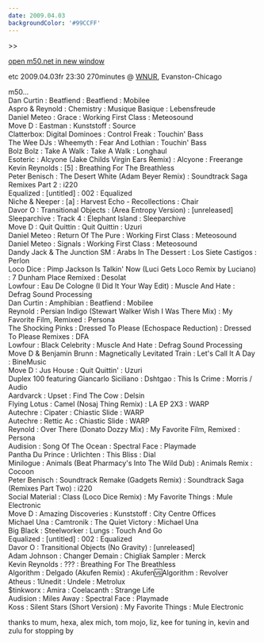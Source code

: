 ```yaml
---
date: 2009.04.03
backgroundColor: '#99CCFF'
---
```


\>>

[open m50.net in new window  
](http://m50.net/)


etc 2009.04.03fr 23:30 270minutes @ [WNUR](http://www.wnur.org/), Evanston-Chicago  

m50...  
Dan Curtin : Beatfiend : Beatfiend : Mobilee  
Aspro & Reynold : Chemistry : Musique Basique : Lebensfreude  
Daniel Meteo : Grace : Working First Class : Meteosound  
Move D : Eastman : Kunststoff : Source  
Clatterbox: Digital Dominoes : Control Freak : Touchin' Bass  
The Wee DJs : Wheemyth : Fear And Lothian : Touchin' Bass  
Bolz Bolz : Take A Walk : Take A Walk : Longhaul  
Esoteric : Alcyone (Jake Childs Virgin Ears Remix) : Alcyone : Freerange  
Kevin Reynolds : \[5\] : Breathing For The Breathless  
Peter Benisch : The Desert White (Adam Beyer Remix) : Soundtrack Saga Remixes Part 2 : i220  
Equalized : \[untitled\] : 002 : Equalized  
Niche & Neeper : \[a\] : Harvest Echo - Recollections : Chair  
Davor O : Transitional Objects : (Area Entropy Version) : \[unreleased\]  
Sleeparchive : Track 4 : Elephant Island : Sleeparchive  
Move D : Quit Quittin : Quit Quittin : Uzuri  
Daniel Meteo : Return Of The Pure : Working First Class : Meteosound  
Daniel Meteo : Signals : Working First Class : Meteosound  
Dandy Jack & The Junction SM : Arabs In The Dessert : Los Siete Castigos : Perlon  
Loco Dice : Pimp Jackson Is Talkin' Now (Luci Gets Loco Remix by Luciano) : 7 Dunham Place Remixed : Desolat  
Lowfour : Eau De Cologne (I Did It Your Way Edit) : Muscle And Hate : Defrag Sound Processing  
Dan Curtin : Amphibian : Beatfiend : Mobilee  
Reynold : Persian Indigo (Stewart Walker Wish I Was There Mix) : My Favorite Film, Remixed : Persona  
The Shocking Pinks : Dressed To Please (Echospace Reduction) : Dressed To Please Remixes : DFA  
Lowfour : Black Celebrity : Muscle And Hate : Defrag Sound Processing  
Move D & Benjamin Brunn : Magnetically Levitated Train : Let's Call It A Day : BineMusic  
Move D : Jus House : Quit Quittin' : Uzuri  
Duplex 100 featuring Giancarlo Siciliano : Dshtgao : This Is Crime : Morris / Audio  
Aardvarck : Upset : Find The Cow : Delsin  
Flying Lotus : Camel (Nosaj Thing Remix) : LA EP 2X3 : WARP  
Autechre : Cipater : Chiastic Slide : WARP  
Autechre : Rettic Ac : Chiastic Slide : WARP  
Reynold : Over There (Donato Dozzy Mix) : My Favorite Film, Remixed : Persona  
Audision : Song Of The Ocean : Spectral Face : Playmade  
Pantha Du Prince : Urlichten : This Bliss : Dial  
Minilogue : Animals (Beat Pharmacy's Into The Wild Dub) : Animals Remix : Cocoon  
Peter Benisch : Soundtrack Remake (Gadgets Remix) : Soundtrack Saga (Remixes Part Two) : i220  
Social Material : Class (Loco Dice Remix) : My Favorite Things : Mule Electronic  
Move D : Amazing Discoveries : Kunststoff : City Centre Offices  
Michael Una : Camtronik : The Quiet Victory : Michael Una  
Big Black : Steelworker : Lungs : Touch And Go  
Equalized : \[untitled\] : 002 : Equalized  
Davor O : Transitional Objects (No Gravity) : \[unreleased\]  
Adam Johnson : Changer Demain : Chigliak Sampler : Merck  
Kevin Reynolds : ??? : Breathing For The Breathless  
Algorithm : Delgado (Akufen Remix) : Akufen:vs:Algorithm : Revolver  
Atheus : 1Unedit : Undele : Metrolux  
$tinkworx : Amira : Coelacanth : Strange Life  
Audision : Miles Away : Spectral Face : Playmade  
Koss : Silent Stars (Short Version) : My Favorite Things : Mule Electronic  

thanks to mum, hexa, alex mich, tom mojo, liz, kee for tuning in, kevin and zulu for stopping by